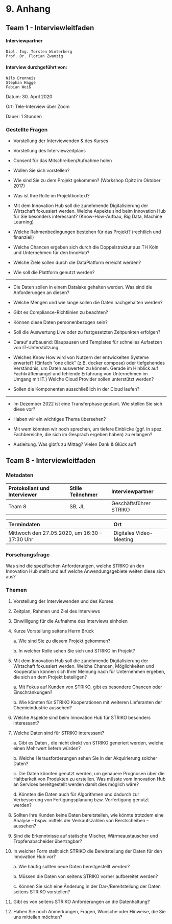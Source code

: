 # 9. Anhang

## Team 1 - Interviewleitfaden 
 

#### Interviewpartner 

    Dipl. Ing. Torsten Winterberg 
    Prof. Dr. Florian Zwanzig 


#### Interview durchgeführt von: 

    Nils Brenneis 
    Stephan Hagge 
    Fabian Weiß  
  
  
Datum: 30. April 2020 

Ort: Tele-Interview über Zoom

Dauer: 1 Stunden 

  

### Gestellte Fragen

- Vorstellung der Interviewenden & des Kurses 

- Vorstellung des Interviewzeitplans

- Consent für das Mitschreiben/Aufnahme holen 

- Wollen Sie sich vorstellen? 

- Wie sind Sie zu dem Projekt gekommen? (Workshop Opitz im Oktober 2017) 

- Was ist Ihre Rolle im Projektkontext? 

- Mit dem Innovation Hub soll die zunehmende Digitalisierung der Wirtschaft fokussiert werden.  Welche Aspekte sind beim Innovation Hub für Sie besonders interessant? (Know-How-Aufbau, Big Data, Machine Learning) 

- Welche Rahmenbedingungen bestehen für das Projekt? (rechtlich und finanziell) 

- Welche Chancen ergeben sich durch die Doppelstruktur aus TH Köln und Unternehmen für den InnoHub? 

- Welche Ziele sollen durch die DataPlatform erreicht werden? 

- Wie soll die Plattform genutzt werden? 

----------- 

- Die Daten sollen in einem Datalake gehalten werden. Was sind die Anforderungen an diesen? 

- Welche Mengen und wie lange sollen die Daten nachgehalten werden? 

- Gibt es Compliance-Richtlinien zu beachten? 

- Können diese Daten personenbezogen sein? 

- Soll die Auswertung Live oder zu festgesetzten Zeitpunkten erfolgen? 

- Darauf aufbauend: Blaupausen und Templates für schnelles Aufsetzen von IT-Unterstützung 

- Welches Know How wird von Nutzern der entwickelten Systeme erwartet? (Einfach “one click” (z.B. docker compose) oder tiefgehendes Verständnis, um Daten auswerten zu können. Gerade im Hinblick auf Fachkräftemangel und fehlende Erfahrung von Unternehmen im Umgang mit IT.) Welche Cloud Provider sollen unterstützt werden? 

- Sollen die Komponenten ausschließlich in der Cloud laufen? 

---------- 

- Im Dezember 2022 ist eine Transferphase geplant. Wie stellen Sie sich diese vor?  

- Haben wir ein wichtiges Thema übersehen? 

- Mit wem könnten wir noch sprechen, um tiefere Einblicke (ggf. In spez. Fachbereiche, die sich im Gespräch ergeben haben) zu erlangen? 

- Ausleitung. Was gibt’s zu Mittag? Vielen Dank & Glück auf! 





## Team 8 - Interviewleitfaden

### Metadaten
| Protokollant und Interviewer | Stille Teilnehmer | Interviewpartner
| :------------ | :------------ | :------------ |
| Team 8  | SB, JL  | Geschäftsführer STRIKO |


| Termindaten | Ort |
| :------------ | :------------ |
| Mittwoch den 27.05.2020, um 16:30 – 17:30 Uhr  | Digitales Video-Meeting  |


### Forschungsfrage
Was sind die spezifischen Anforderungen, welche STRIKO an den Innovation Hub stellt und auf welche Anwendungsgebiete weiten diese sich aus?

### Themen
1. Vorstellung der Interviewenden und des Kurses

2. Zeitplan, Rahmen und Ziel des Interviews

3. Einwilligung für die Aufnahme des Interviews einholen

4. Kurze Vorstellung seitens Herrn Brück

    a. Wie sind Sie zu diesem Projekt gekommen?

    b. In welcher Rolle sehen Sie sich und STRIKO im Projekt?

5.	Mit dem Innovation Hub soll die zunehmende Digitalisierung der Wirtschaft fokussiert werden. Welche Chancen, Möglichkeiten und Kooperation können sich Ihrer Meinung nach für Unternehmen ergeben, die sich an dem Projekt beteiligen?

    a.	Mit Fokus auf Kunden von STRIKO, gibt es besondere Chancen oder Einschränkungen?
	
    b.	Wie könnten für STRIKO Kooperationen  mit weiteren Lieferanten der Chemieindustrie aussehen?

6.	Welche Aspekte  sind beim Innovation Hub für STRIKO besonders interessant?

7.	Welche Daten sind für STRIKO interessant?

    a.	Gibt es Daten , die nicht direkt von STRIKO generiert werden, welche einen Mehrwert liefern würden?

    b.	Welche Herausforderungen sehen Sie in der Akquirierung solcher Daten? 

    c.	Die Daten könnten genutzt werden, um genauere Prognosen über die Haltbarkeit von Produkten zu erstellen. Was müsste vom Innovation Hub an Services bereitgestellt werden damit dies möglich wäre?

    d.	Könnten die Daten auch für Algorithmen und dadurch zur Verbesserung von Fertigungsplanung bzw. Vorfertigung genutzt werden?

8.	Sollten Ihre Kunden keine Daten bereitstellen, wie könnte trotzdem eine Analyse – bspw. mittels der Verkaufszahlen von Berstscheiben – aussehen?

9.	Sind die Erkenntnisse  auf statische Mischer, Wärmeaustauscher und Tropfenabscheider übertragbar?

10.	In welcher Form stellt sich STRIKO die Bereitstellung der Daten für den Innovation Hub vor?

    a.	Wie häufig  sollten neue Daten bereitgestellt werden?

    b.	Müssen die Daten von seitens STRIKO vorher aufbereitet  werden?

    c.	Können Sie sich eine Änderung in der Dar-/Bereitstellung  der Daten seitens STRIKO vorstellen?

11.	Gibt es von seitens STRIKO Anforderungen an die Datenhaltung?

12.	Haben Sie noch Anmerkungen, Fragen, Wünsche oder Hinweise, die Sie uns mitteilen möchten?

